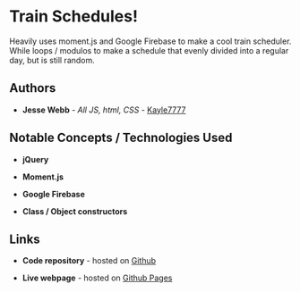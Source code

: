 # Train Schedules!

Heavily uses moment.js and Google Firebase to make a cool train scheduler. While loops / modulos to make a schedule that evenly divided into a regular day, but is still random.

## Authors

* **Jesse Webb** - *All JS, html, CSS* - [Kayle7777](https://github.com/kayle7777)

## Notable Concepts / Technologies Used

* **jQuery**

* **Moment.js**

* **Google Firebase**

* **Class / Object constructors**

## Links

* **Code repository** - hosted on [Github][github Repo]

* **Live webpage** - hosted on [Github Pages][github Pages]

[github Repo]: https://github.com/Kayle7777/trainSchedulesHomework
[github Pages]: https://kayle7777.github.io/trainSchedulesHomework
